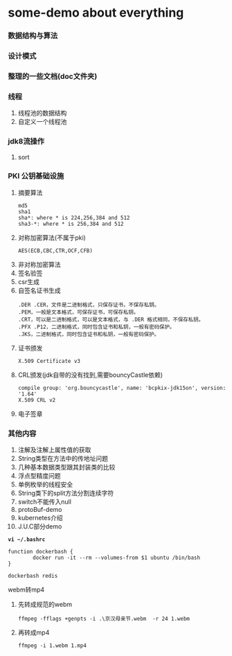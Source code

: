# some-demo about everything
### 数据结构与算法
### 设计模式
### 整理的一些文档(doc文件夹)
### 线程
1. 线程池的数据结构
2. 自定义一个线程池
### jdk8流操作
1. sort
### PKI 公钥基础设施
1. 摘要算法
    ```
    md5
    sha1
    sha*: where * is 224,256,384 and 512
    sha3-*: where * is 256,384 and 512
    ```
2. 对称加密算法(不属于pki)
    ```
    AES(ECB,CBC,CTR,OCF,CFB)
    ```
3. 非对称加密算法
4. 签名验签
5. csr生成
6. 自签名证书生成
    ```
    .DER .CER，文件是二进制格式，只保存证书，不保存私钥。
    .PEM，一般是文本格式，可保存证书，可保存私钥。
    .CRT，可以是二进制格式，可以是文本格式，与 .DER 格式相同，不保存私钥。
    .PFX .P12，二进制格式，同时包含证书和私钥，一般有密码保护。
    .JKS，二进制格式，同时包含证书和私钥，一般有密码保护。
    ```
7. 证书颁发
    ```
    X.509 Certificate v3
    ```
8. CRL颁发(jdk自带的没有找到,需要bouncyCastle依赖)
    ```
    compile group: 'org.bouncycastle', name: 'bcpkix-jdk15on', version: '1.64'
    X.509 CRL v2
    ```
9. 电子签章
    
### 其他内容
1. 注解及注解上属性值的获取
2. String类型在方法中的传地址问题
3. 几种基本数据类型跟其封装类的比较
4. 浮点型精度问题
5. 单例枚举的线程安全
6. String类下的split方法分割连续字符
7. switch不能传入null
8. protoBuf-demo
9. kubernetes介绍
10. J.U.C部分demo

**`vi ~/.bashrc`**
```
function dockerbash {
        docker run -it --rm --volumes-from $1 ubuntu /bin/bash
}
```
`dockerbash redis`

webm转mp4
1. 先转成规范的webm

    `ffmpeg -fflags +genpts -i .\京汉母亲节.webm  -r 24 1.webm`
2. 再转成mp4

    `ffmpeg -i 1.webm 1.mp4`
